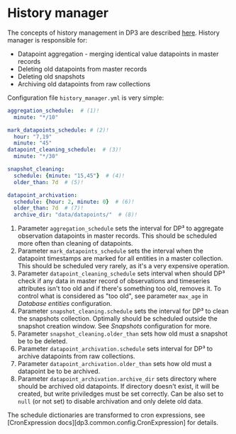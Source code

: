 # History manager

The concepts of history management in DP3 are described [here](../history_management.md). History manager is responsible for:

- Datapoint aggregation - merging identical value datapoints in master records
- Deleting old datapoints from master records
- Deleting old snapshots
- Archiving old datapoints from raw collections

Configuration file `history_manager.yml` is very simple:

```yaml
aggregation_schedule:  # (1)!
  minute: "*/10"  

mark_datapoints_schedule: # (2)!
  hour: "7,19"
  minute: "45"
datapoint_cleaning_schedule:  # (3)!
  minute: "*/30"

snapshot_cleaning:
  schedule: {minute: "15,45"}  # (4)!
  older_than: 7d  # (5)!

datapoint_archivation:
  schedule: {hour: 2, minute: 0}  # (6)!
  older_than: 7d  # (7)!
  archive_dir: "data/datapoints/"  # (8)!
```

1. Parameter `aggregation_schedule` sets the interval for DP³ to aggregate observation datapoints in master records. This should be scheduled more often than cleaning of datapoints.
2. Parameter `mark_datapoints_schedule` sets the interval when the datapoint timestamps are marked for all entities in a master collection. This should be scheduled very rarely, as it's a very expensive operation. 
3. Parameter `datapoint_cleaning_schedule` sets interval when should DP³ check if any data in master record of observations and timeseries attributes isn't too old and if there's something too old, removes it. To control what is considered as "too old", see parameter `max_age` in *Database entities* configuration.
4. Parameter `snapshot_cleaning.schedule` sets the interval for DP³ to clean the snapshots collection. Optimally should be scheduled outside the snapshot creation window. See *Snapshots* configuration for more.  
5. Parameter `snapshot_cleaning.older_than` sets how old must a snapshot be to be deleted.
6. Parameter `datapoint_archivation.schedule` sets interval for DP³ to archive datapoints from raw collections.
7. Parameter `datapoint_archivation.older_than` sets how old must a datapoint be to be archived.
8. Parameter `datapoint_archivation.archive_dir` sets directory where should be archived old datapoints. If directory doesn't exist, it will be created, but write priviledges must be set correctly. Can be also set to `null` (or not set) to disable archivation and only delete old data.

The schedule dictionaries are transformed to cron expressions, see [CronExpression docs][dp3.common.config.CronExpression] for details.